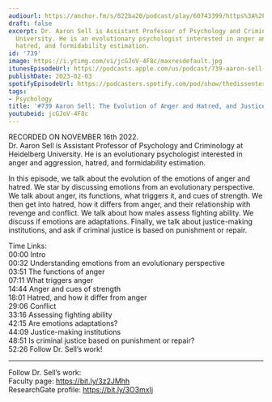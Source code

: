```yaml
---
audiourl: https://anchor.fm/s/822ba20/podcast/play/60743399/https%3A%2F%2Fd3ctxlq1ktw2nl.cloudfront.net%2Fstaging%2F2022-10-16%2F827c4394-f8f4-4748-e0d2-3ca78158c7ae.m4a
draft: false
excerpt: Dr. Aaron Sell is Assistant Professor of Psychology and Criminology at Heidelberg
  University. He is an evolutionary psychologist interested in anger and aggression,
  hatred, and formidability estimation.
id: '739'
image: https://i.ytimg.com/vi/jcGJoV-4F8c/maxresdefault.jpg
itunesEpisodeUrl: https://podcasts.apple.com/us/podcast/739-aaron-sell-the-evolution-of-anger-and/id1451347236?i=1000597928502&uo=4
publishDate: 2023-02-03
spotifyEpisodeUrl: https://podcasters.spotify.com/pod/show/thedissenter/episodes/739-Aaron-Sell-The-Evolution-of-Anger-and-Hatred--and-Justice-Making-Institutions-e1qs897
tags:
- Psychology
title: '#739 Aaron Sell: The Evolution of Anger and Hatred, and Justice-Making Institutions'
youtubeid: jcGJoV-4F8c
---
```

<div class="timelinks">

RECORDED ON NOVEMBER 16th 2022.  
Dr. Aaron Sell is Assistant Professor of Psychology and Criminology at Heidelberg University. He is an evolutionary psychologist interested in anger and aggression, hatred, and formidability estimation.

In this episode, we talk about the evolution of the emotions of anger and hatred. We star by discussing emotions from an evolutionary perspective. We talk about anger, its functions, what triggers it, and cues of strength. We then get into hatred, how it differs from anger, and their relationship with revenge and conflict. We talk about how males assess fighting ability. We discuss if emotions are adaptations. Finally, we talk about justice-making institutions, and ask if criminal justice is based on punishment or repair.

Time Links:  
<time>00:00</time> Intro  
<time>00:32</time> Understanding emotions from an evolutionary perspective  
<time>03:51</time> The functions of anger  
<time>07:11</time> What triggers anger  
<time>14:44</time> Anger and cues of strength  
<time>18:01</time> Hatred, and how it differ from anger  
<time>29:06</time> Conflict  
<time>33:16</time> Assessing fighting ability  
<time>42:15</time> Are emotions adaptations?  
<time>44:09</time> Justice-making institutions  
<time>48:51</time> Is criminal justice based on punishment or repair?  
<time>52:26</time> Follow Dr. Sell’s work!

---

Follow Dr. Sell’s work:  
Faculty page: https://bit.ly/3z2JMhh  
ResearchGate profile: https://bit.ly/3O3mxIj
</div>

